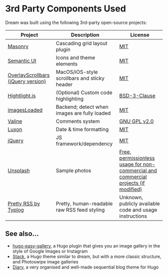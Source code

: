 # 3rd Party Components Used

Dream was built using the following 3rd-party open-source projects:

| Project | Description | License |
| --- | --- | --- |
| [Masonry](https://github.com/desandro/masonry) | Cascading grid layout plugin | [MIT](https://masonry.desandro.com/#mit-license)
| [Semantic UI](https://github.com/Semantic-Org/Semantic-UI) | Icons and theme elements | [MIT](https://github.com/Semantic-Org/Semantic-UI/blob/master/LICENSE.md)
| [OverlayScrollbars (jQuery version)](https://github.com/KingSora/OverlayScrollbars) | MacOS/iOS-style scrollbars and sticky header | [MIT](https://github.com/KingSora/OverlayScrollbars/blob/master/LICENSE)
| [Hightlight.js](https://highlightjs.org/) | (Optional) Custom code highlighting | [BSD-3-Clause](https://github.com/highlightjs/highlight.js/blob/main/LICENSE)
| [imagesLoaded](https://github.com/desandro/imagesloaded) | Backend; detect when images are fully loaded | [MIT](https://github.com/desandro/imagesloaded/blob/master/LICENSE.md)
| [Valine](https://github.com/xCss/Valine) | Comments system | [GNU GPL v2.0](https://github.com/xCss/Valine/blob/master/LICENSE)
| [Luxon](https://github.com/moment/luxon/) | Date & time formatting | [MIT](https://github.com/moment/luxon/blob/master/LICENSE.md)
| [jQuery](https://jquery.com/) | JS framework/dependency | [MIT](https://jquery.org/license/)
| [Unsplash](https://unsplash.com/) | Sample photos | [Free, permissionless usage for non-commercial and commercial projects (if modified)](https://unsplash.com/license)
| [Pretty RSS by Typlog](https://lepture.com/en/2019/rss-style-with-xsl) | Pretty, human-readable raw RSS feed styling | Unknown, publicly available code and usage instructions |

## See also...
 - [hugo-easy-gallery](https://github.com/Darthagnon/hugo-easy-gallery), a Hugo plugin that gives you an image gallery in the style of Google Images or Instagram
 - [Stack](https://github.com/CaiJimmy/hugo-theme-stack), a Hugo theme similar to dream, but with a more classic structure, and Photoswipe image galleries
 - [Diary](https://github.com/AmazingRise/hugo-theme-diary), a very organised and well-made sequential blog theme for Hugo
